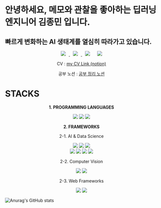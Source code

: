 <h1>안녕하세요, 메모와 관찰을 좋아하는 딥러닝 엔지니어 김종민 입니다.<br></h1>
<h2>빠르게 변화하는 AI 생태계를 열심히 따라가고 있습니다.</h2>    

<div align=center>    
    <a href="https://instagram.com/kimhippo401">
        <img 
            src="http://img.shields.io/badge/-Instagram-green?style=flat&logo=Instagram&link=https://instagram.com/kimhippo401/"
            style="height : auto; margin-left : 10px; margin-right : 10px;"/>
    </a>
    <a href="https://dove-nest.tistory.com/">
        <img 
            src="http://img.shields.io/badge/-Tech%20Blog-blueviolet?style=flat&logo=github&link=https://https://dove-nest.tistory.com/"
            style="height : auto; margin-left : 10px; margin-right : 10px;"/>
    </a>
    <img 
        src="https://hits.seeyoufarm.com/api/count/incr/badge.svg?url=https%3A%2F%2Fgithub.com%2FEvoDmiK"
        style="height : auto; margin-left : 10px; margin-right : 10px;"/>
    <img 
        src="https://img.shields.io/github/followers/EvoDmiK?label=EvoDmiK%20Followers&style=social"
        style="height : auto; margin-left : 10px; margin-right : 10px;"/>
</div>

<div align=center>
    <p> CV : <a href="https://evodmik.notion.site/c5c349e301194f1da7d3186b14493ff6?pvs=4">my CV Link (notion)</a></p>
    <p>공부 노션 : <a href="https://evodmik.notion.site/18b1c8daeb6a8001b758f68e9de69ddc?v=18b1c8daeb6a81f6a0a4000c35a38297&pvs=4">공부 정리 노션</a></p>
</div>


# **STACKS**
<div align=center>
    <p><strong>1. PROGRAMMING LANGUAGES</strong></p>
    <img src="https://img.shields.io/badge/Python-3776AB?style=for-the-badge&logo=python&logoColor=white">
    <img src="https://img.shields.io/badge/R-276DC3?style=for-the-badge&logo=R&logoColor=white">
    <img src="https://img.shields.io/badge/Julia-9558B2?style=for-the-badge&logo=Julia&logoColor=white">
</div>
<div align=center>
    <p><strong>2. FRAMEWORKS</strong></p>
    <p>2-1. AI & Data Science</p>
    <img src="https://img.shields.io/badge/Tensorflow-ff6f00?style=for-the-badge&logo=tensorflow&logoColor=white">
    <img src="https://img.shields.io/badge/Keras-D00000?style=for-the-badge&logo=Keras&logoColor=white">
    <img src="https://img.shields.io/badge/Pytorch-EE4C2C?style=for-the-badge&logo=Pytorch&logoColor=white">
</div>
<div align=center>
    <img src="https://img.shields.io/badge/Numpy-013243?style=for-the-badge&logo=Numpy&logoColor=white">
    <img src="https://img.shields.io/badge/Pandas-150458?style=for-the-badge&logo=Pandas&logoColor=white">
    <img src="https://img.shields.io/badge/ScikitLearn-F7931E?style=for-the-badge&logo=Scikit-learn&logoColor=white">
    <img src="https://img.shields.io/badge/Matplotlib-792EE5?style=for-the-badge&logo=Python&logoColor=white">
</div>
<div align=center>
    <p>2-2. Computer Vision</p>
    <img src="https://img.shields.io/badge/OpenCV-5C3EE8?style=for-the-badge&logo=OpenCV&logoColor=white">
    <img src="https://img.shields.io/badge/Open3D-005EB8?style=for-the-badge&logo=Python&logoColor=white">
</div>
<div align=center>
    <p>2-3. Web Frameworks</p>
    <img src="https://img.shields.io/badge/Django-092E20?style=for-the-badge&logo=Django&logoColor=white">
    <img src="https://img.shields.io/badge/Flask-000000?style=for-the-badge&logo=Flask&logoColor=white">
</div>

![Anurag's GitHub stats](https://github-readme-stats.vercel.app/api?username=EvoDmiK&show_icons=true&theme=radical)
